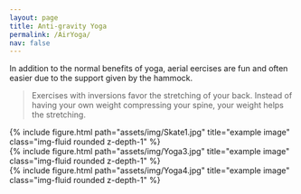 ```yaml
---
layout: page
title: Anti-gravity Yoga
permalink: /AirYoga/
nav: false
---
```


In addition to the normal benefits of yoga, aerial eercises are fun and often easier due to the support given by the hammock. 

> Exercises with inversions favor the stretching of your back. Instead of having your own weight compressing your spine, your weight helps the stretching.


<div class="row">
    <div class="col-sm mt-3 mt-md-0">
        {% include figure.html path="assets/img/Skate1.jpg" title="example image" class="img-fluid rounded z-depth-1" %}
    </div>
    <div class="col-sm mt-3 mt-md-0">
        {% include figure.html path="assets/img/Yoga3.jpg" title="example image" class="img-fluid rounded z-depth-1" %}
    </div>
    <div class="col-sm mt-3 mt-md-0">
        {% include figure.html path="assets/img/Yoga4.jpg" title="example image" class="img-fluid rounded z-depth-1" %}
    </div>
</div>
